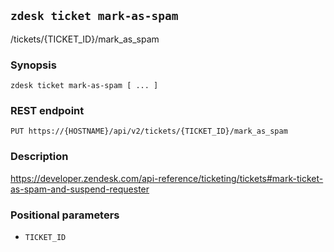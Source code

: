 ## `zdesk ticket mark-as-spam`

/tickets/{TICKET_ID}/mark_as_spam

### Synopsis

    zdesk ticket mark-as-spam [ ... ]

### REST endpoint

    PUT https://{HOSTNAME}/api/v2/tickets/{TICKET_ID}/mark_as_spam

### Description

https://developer.zendesk.com/api-reference/ticketing/tickets#mark-ticket-as-spam-and-suspend-requester

### Positional parameters

* `TICKET_ID`

